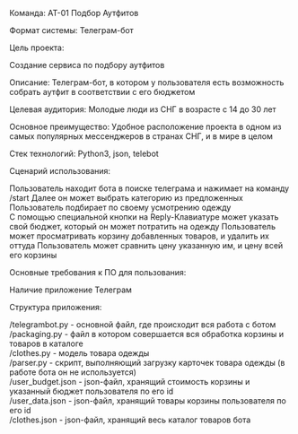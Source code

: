 Команда: АТ-01 Подбор Аутфитов

Формат системы: Телеграм-бот

Цель проекта:

  Создание сервиса по подбору аутфитов

Описание:
  Телеграм-бот, в котором у пользователя есть возможность собрать аутфит в соответствии с его бюджетом

Целевая аудитория:
  Молодые люди из СНГ в возрасте с 14 до 30 лет

Основное преимущество:
  Удобное расположение проекта в одном из самых популярных мессенджеров в странах СНГ, и в мире в целом

Стек технологий: Python3, json, telebot

Сценарий использования:

  Пользователь находит бота в поиске телеграма и нажимает на команду /start
  Далее он может выбрать категорию из предложенных
  Пользователь подбирает по своему усмотрению одежду  
  С помощью специальной кнопки на Reply-Клавиатуре может указать свой бюджет, который он может потратить на одежду
  Пользователь может просматривать корзину добавленных товаров, и удалить их оттуда
  Пользователь может сравнить цену указанную им, и цену всей его корзины

Основные требования к ПО для пользования:

  Наличие приложение Телеграм
  
Структура приложения:
  
/telegrambot.py - основной файл, где происходит вся работа с ботом  
/packaging.py - файл в котором совершается вся обработка корзины и товаров в каталоге  
/clothes.py - модель товара одежды  
/parser.py - скрипт, выполняющий загрузку карточек товара одежды (в работе бота он не используется)  
/user_budget.json - json-файл, хранящий стоимость корзины и указанный бюджет пользователя по его id  
/user_data.json - json-файл, хранящий товары корзины пользователя по его id  
/clothes.json - json-файл, хранящий весь каталог товаров бота  
